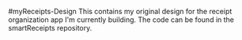 #myReceipts-Design
This contains my original design for the receipt organization app I'm currently building. The code can be found in the smartReceipts repository.
